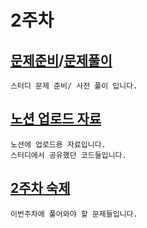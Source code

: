 # 2주차

[문제준비](Question.ipynb)/[문제풀이](Question_pre.ipynb)
-
    스터디 문제 준비/ 사전 풀이 입니다.

[노션 업로드 자료](Notion_nb.ipynb)
-
    노션에 업로드용 자료입니다.
    스터디에서 공유했던 코드들입니다.

[2주차 숙제](Study_hw.ipynb)
-
    이번주차에 풀어와야 할 문제들입니다.